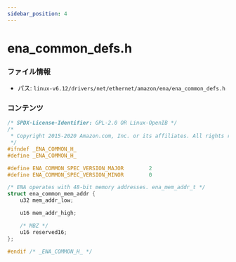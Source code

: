 ```yaml
---
sidebar_position: 4
---
```

# ena_common_defs.h

### ファイル情報

- パス: `linux-v6.12/drivers/net/ethernet/amazon/ena/ena_common_defs.h`

### コンテンツ

```h
/* SPDX-License-Identifier: GPL-2.0 OR Linux-OpenIB */
/*
 * Copyright 2015-2020 Amazon.com, Inc. or its affiliates. All rights reserved.
 */
#ifndef _ENA_COMMON_H_
#define _ENA_COMMON_H_

#define ENA_COMMON_SPEC_VERSION_MAJOR        2
#define ENA_COMMON_SPEC_VERSION_MINOR        0

/* ENA operates with 48-bit memory addresses. ena_mem_addr_t */
struct ena_common_mem_addr {
	u32 mem_addr_low;

	u16 mem_addr_high;

	/* MBZ */
	u16 reserved16;
};

#endif /* _ENA_COMMON_H_ */

```

